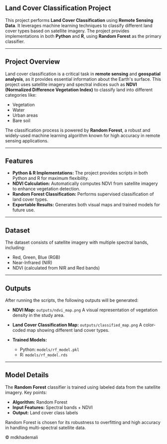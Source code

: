 ## Land Cover Classification Project

This project performs **Land Cover Classification** using **Remote Sensing Data**. It leverages machine learning techniques to classify different land cover types based on satellite imagery. The project provides implementations in both **Python** and **R**, using **Random Forest** as the primary classifier.

---

## Project Overview

Land cover classification is a critical task in **remote sensing** and **geospatial analysis**, as it provides essential information about the Earth's surface. This project uses satellite imagery and spectral indices such as **NDVI (Normalized Difference Vegetation Index)** to classify land into different categories like:

* Vegetation
* Water
* Urban areas
* Bare soil

The classification process is powered by **Random Forest**, a robust and widely-used machine learning algorithm known for high accuracy in remote sensing applications.

---

## Features

* **Python & R Implementations:** The project provides scripts in both Python and R for maximum flexibility.
* **NDVI Calculation:** Automatically computes NDVI from satellite imagery to enhance vegetation detection.
* **Random Forest Classification:** Performs supervised classification of land cover types.
* **Exportable Results:** Generates both visual maps and trained models for future use.

---

## Dataset

The dataset consists of satellite imagery with multiple spectral bands, including:

* Red, Green, Blue (RGB)
* Near-Infrared (NIR)
* NDVI (calculated from NIR and Red bands)

---

## Outputs

After running the scripts, the following outputs will be generated:

* **NDVI Map:** `outputs/ndvi_map.png`
  A visual representation of vegetation density in the study area.

* **Land Cover Classification Map:** `outputs/classified_map.png`
  A color-coded map showing different land cover types.

* **Trained Models:**

  * Python: `models/rf_model.pkl`
  * R: `models/rf_model.rds`

---

## Model Details

The **Random Forest** classifier is trained using labeled data from the satellite imagery. Key points:

* **Algorithm:** Random Forest
* **Input Features:** Spectral bands + NDVI
* **Output:** Land cover class labels

Random Forest is chosen for its robustness to overfitting and high accuracy in handling multi-spectral satellite data.

© mdkhademali